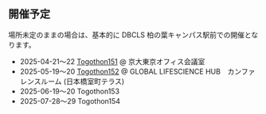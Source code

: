 ## 開催予定

場所未定のままの場合は、基本的に DBCLS 柏の葉キャンパス駅前での開催となります。

* 2025-04-21〜22 [Togothon151](https://github.com/dbcls/Togothon/wiki/Togothon151) @ 京大東京オフィス会議室
* 2025-05-19〜20 [Togothon152](https://github.com/dbcls/Togothon/wiki/Togothon152) @ GLOBAL LIFESCIENCE HUB　カンファレンスルーム (日本橋室町テラス)
* 2025-06-19〜20 Togothon153
* 2025-07-28〜29 Togothon154

